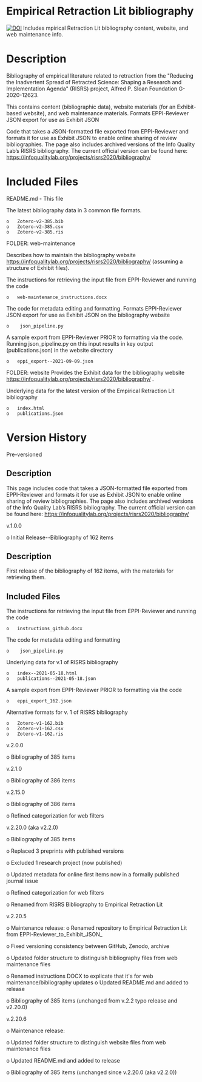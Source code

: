 # Empirical Retraction Lit bibliography 

[![DOI](https://zenodo.org/badge/DOI/10.5281/zenodo.5498474.svg)]([https://doi.org/10.5281/zenodo.5498474](https://doi.org/10.5281/zenodo.5498474)) 
Includes mpirical Retraction Lit bibliography content, website, and web maintenance info.

# Description
Bibliography of empirical literature related to retraction from the "Reducing the Inadvertent Spread of Retracted Science: Shaping a Research and Implementation Agenda" (RISRS) project, Alfred P. Sloan Foundation G-2020-12623.

This contains content (bibliographic data), website materials (for an Exhibit-based website), and web maintenance materials.
Formats EPPI-Reviewer JSON export for use as Exhibit JSON

Code that takes a JSON-formatted file exported from EPPI-Reviewer and formats it for use as Exhibit JSON to enable online sharing of review bibliographies. The page also includes archived versions of the Info Quality Lab’s RISRS bibliography. The current official version can be found here: https://infoqualitylab.org/projects/risrs2020/bibliography/ 

# Included Files

README.md - This file

The latest bibliography data in 3 common file formats.
    
    o	Zotero-v2-385.bib
    o	Zotero-v2-385.csv
    o	Zotero-v2-385.ris
 
    
FOLDER: web-maintenance   

Describes how to maintain the bibliography website https://infoqualitylab.org/projects/risrs2020/bibliography/ (assuming a structure of Exhibit files).

  
The instructions for retrieving the input file from EPPI-Reviewer and running the code
    
    o	web-maintenance_instructions.docx
    
The code for metadata editing and formatting. Formats EPPI-Reviewer JSON export for use as Exhibit JSON on the bibliography website
    
    o	 json_pipeline.py
    
A sample export from EPPI-Reviewer PRIOR to formatting via the code. Running json_pipeline.py on this input results in key output (publications.json) in the website directory
    
    o	eppi_export--2021-09-09.json
    

FOLDER: website
Provides the Exhibit data for the bibliography website https://infoqualitylab.org/projects/risrs2020/bibliography/ . 

Underlying data for the latest version of the Empirical Retraction Lit bibliography
    
    o	index.html
    o	publications.json
    
# Version History

Pre-versioned
## Description
This page includes code that takes a JSON-formatted file exported from EPPI-Reviewer and formats it for use as Exhibit JSON to enable online sharing of review bibliographies. The page also includes archived versions of the Info Quality Lab’s RISRS bibliography. The current official version can be found here: https://infoqualitylab.org/projects/risrs2020/bibliography/ 



v.1.0.0

o	Initial Release--Bibliography of 162 items

## Description
First release of the bibliography of 162 items, with the materials for retrieving them.

## Included Files
The instructions for retrieving the input file from EPPI-Reviewer and running the code
    
    o	instructions_github.docx
    
The code for metadata editing and formatting
    
    o	 json_pipeline.py
    
Underlying data for v.1 of RISRS bibliography
    
    o	index--2021-05-18.html
    o	publications--2021-05-18.json
    
A sample export from EPPI-Reviewer PRIOR to formatting via the code
    
    o	eppi_export_162.json
    
Alternative formats for v. 1 of RISRS bibliography
    
    o	Zotero-v1-162.bib
    o	Zotero-v1-162.csv
    o	Zotero-v1-162.ris
    

v.2.0.0

o	Bibliography of 385 items

v.2.1.0

o	Bibliography of 386 items

v.2.15.0

o	Bibliography of 386 items

o	Refined categorization for web filters

v.2.20.0 (aka v2.2.0)

o	Bibliography of 385 items

o   Replaced 3 preprints with published versions

o	Excluded 1 research project (now published)

o	Updated metadata for online first items now in a formally published journal issue

o	Refined categorization for web filters

o	Renamed from RISRS Bibliography to Empirical Retraction Lit


v.2.20.5

o	Maintenance release:
 o	Renamed repository to Empirical Retraction Lit from EPPI-Reviewer_to_Exhibit_JSON_

 o   Fixed versioning consistency between GitHub, Zenodo, archive

 o   Updated folder structure to distinguish bibliography files from web maintenance files

 o   Renamed instructions DOCX to explicate that it's for web maintenance/bibliography updates
 o   Updated README.md and added to release

o	Bibliography of 385 items (unchanged from v.2.2 typo release and v2.20.0)


v.2.20.6

o	Maintenance release:

 o   Updated folder structure to distinguish website files from web maintenance files

 o   Updated README.md and added to release

o	Bibliography of 385 items (unchanged since v.2.20.0 (aka v2.2.0))
